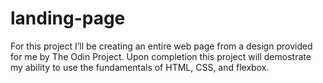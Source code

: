 # landing-page
For this project I’ll be creating an entire web page from a design provided for me by The Odin Project. Upon completion this project will demostrate my ability to use the fundamentals of HTML, CSS, and flexbox. 